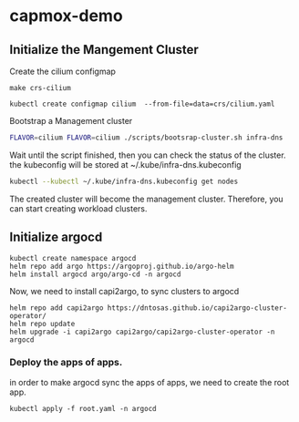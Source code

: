 # capmox-demo


## Initialize the Mangement Cluster

Create the cilium configmap

```shell
make crs-cilium

kubectl create configmap cilium  --from-file=data=crs/cilium.yaml
```


Bootstrap a Management cluster
```bash
FLAVOR=cilium FLAVOR=cilium ./scripts/bootsrap-cluster.sh infra-dns
```

Wait until the script finished, then you can check the status of the cluster.
the kubeconfig will be stored at ~/.kube/infra-dns.kubeconfig
```bash
kubectl --kubectl ~/.kube/infra-dns.kubeconfig get nodes
```

The created cluster will become the management cluster. 
Therefore, you can start creating workload clusters.

## Initialize argocd

```shell
kubectl create namespace argocd
helm repo add argo https://argoproj.github.io/argo-helm
helm install argocd argo/argo-cd -n argocd
```

Now, we need to install capi2argo, to sync clusters to argocd

```shell
helm repo add capi2argo https://dntosas.github.io/capi2argo-cluster-operator/
helm repo update
helm upgrade -i capi2argo capi2argo/capi2argo-cluster-operator -n argocd
```


### Deploy the apps of apps.

in order to make argocd sync the apps of apps, we need to create the root app.

```shell
kubectl apply -f root.yaml -n argocd
```
